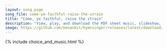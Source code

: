 ```yaml
---
layout: song_page
song_file: come-ye-faithful-raise-the-strain
title: "Come, ye faithful, raise the strain"
description: "View, play, and download the PDF sheet music, slideshow, and audio. Lyrics: Come, ye faithful, raise the strain of triumphant gladness! God hath brought forth Israel into joy from sadness, loosed from Pharaeh's bitter yoke Jac... english christian easter 4part chords"
image: https://github.com/kenanbit/hymnsinger/releases/latest/download/come-ye-faithful-raise-the-strain-trad.png
---
```


{% include choice_and_music.html %}